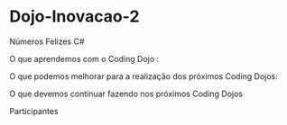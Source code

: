 # Dojo-Inovacao-2
Números Felizes C#

O que aprendemos com o Coding Dojo :


O que podemos melhorar para a realização dos próximos Coding Dojos:


O que devemos continuar fazendo nos próximos Coding Dojos

Participantes



 
